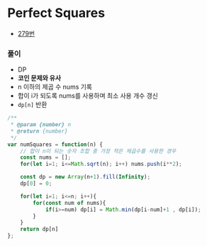 # Perfect Squares
 - [279번](https://leetcode.com/problems/perfect-squares/)


### 풀이
  - DP
  - **코인 문제와 유사**
  - n 이하의 제곱 수 nums 기록
  - 합이 i가 되도록 nums를 사용하며 최소 사용 개수 갱신
  - `dp[n]` 반환

  ```javascript
  /**
   * @param {number} n
   * @return {number}
   */
  var numSquares = function(n) {
      // 합이 n이 되는 숫자 조합 중 가장 적은 제곱수를 사용한 경우
      const nums = [];
      for(let i=1; i<=Math.sqrt(n); i++) nums.push(i**2);

      const dp = new Array(n+1).fill(Infinity);
      dp[0] = 0;

      for(let i=1; i<=n; i++){
          for(const num of nums){
              if(i>=num) dp[i] = Math.min(dp[i-num]+1 , dp[i]);
          }
      }
      return dp[n]
  };
  ```